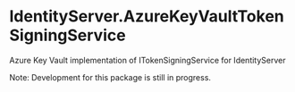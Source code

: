 # IdentityServer.AzureKeyVaultTokenSigningService
Azure Key Vault implementation of ITokenSigningService for IdentityServer

Note: Development for this package is still in progress.
